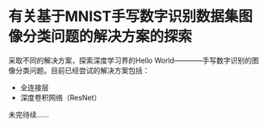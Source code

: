 # 有关基于MNIST手写数字识别数据集图像分类问题的解决方案的探索

采取不同的解决方案，探索深度学习界的Hello World————手写数字识别的图像分类问题。目前已经尝试的解决方案包括：

- 全连接层
- 深度卷积网络（ResNet）

未完待续......
